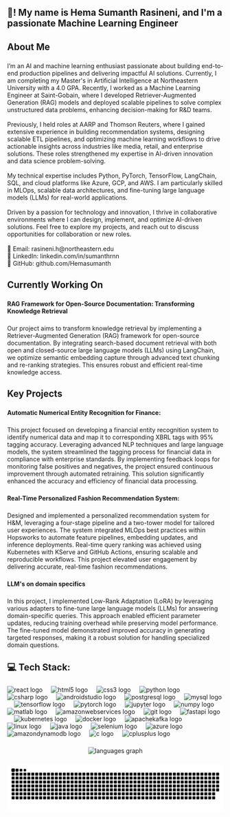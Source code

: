 <h2 align="left">👋! My name is Hema Sumanth Rasineni, and I'm a passionate  Machine Learning Engineer</h2>

###

<h2 align="left">About Me</h2>

###

<p align="left">I’m an AI and machine learning enthusiast passionate about building end-to-end production pipelines and delivering impactful AI solutions. Currently, I am completing my Master's in Artificial Intelligence at Northeastern University with a 4.0 GPA. Recently, I worked as a Machine Learning Engineer at Saint-Gobain, where I developed Retriever-Augmented Generation (RAG) models and deployed scalable pipelines to solve complex unstructured data problems, enhancing decision-making for R&D teams.<br><br>Previously, I held roles at AARP and Thomson Reuters, where I gained extensive experience in building recommendation systems, designing scalable ETL pipelines, and optimizing machine learning workflows to drive actionable insights across industries like media, retail, and enterprise solutions. These roles strengthened my expertise in AI-driven innovation and data science problem-solving.<br><br>My technical expertise includes Python, PyTorch, TensorFlow, LangChain, SQL, and cloud platforms like Azure, GCP, and AWS. I am particularly skilled in MLOps, scalable data architectures, and fine-tuning large language models (LLMs) for real-world applications.<br><br>Driven by a passion for technology and innovation, I thrive in collaborative environments where I can design, implement, and optimize AI-driven solutions. Feel free to explore my projects, and reach out to discuss opportunities for collaboration or new roles.<br><br>📧 Email: rasineni.h@northeastern.edu<br>💼 LinkedIn: linkedin.com/in/sumanthrnn<br>📂 GitHub: github.com/Hemasumanth</p>

###

<h2 align="left">Currently Working On</h2>

###

<h4 align="left">RAG Framework for Open-Source Documentation: Transforming Knowledge Retrieval</h4>

###

<p align="left">Our project aims to transform knowledge retrieval by implementing a Retriever-Augmented Generation (RAG) framework for open-source documentation. By integrating search-based document retrieval with both open and closed-source large language models (LLMs) using LangChain, we optimize semantic embedding capture through advanced text chunking and re-ranking strategies. This ensures robust and efficient real-time knowledge access.</p>

###

<h2 align="left">Key Projects</h2>

###

<h4 align="left">Automatic Numerical Entity Recognition for Finance:</h4>

###

<p align="left">This project focused on developing a financial entity recognition system to identify numerical data and map it to corresponding XBRL tags with 95% tagging accuracy. Leveraging advanced NLP techniques and large language models, the system streamlined the tagging process for financial data in compliance with enterprise standards. By implementing feedback loops for monitoring false positives and negatives, the project ensured continuous improvement through automated retraining. This solution significantly enhanced the accuracy and efficiency of financial data processing.</p>

###

<h4 align="left">Real-Time Personalized Fashion Recommendation System:</h4>

###

<p align="left">Designed and implemented a personalized recommendation system for H&M, leveraging a four-stage pipeline and a two-tower model for tailored user experiences. The system integrated MLOps best practices within Hopsworks to automate feature pipelines, embedding updates, and inference deployments. Real-time query ranking was achieved using Kubernetes with KServe and GitHub Actions, ensuring scalable and reproducible workflows. This project elevated user engagement by delivering accurate, real-time fashion recommendations.</p>

###

<h4 align="left">LLM's on domain specifics</h4>

###

<p align="left">In this project, I implemented Low-Rank Adaptation (LoRA) by leveraging various adapters to fine-tune large language models (LLMs) for answering domain-specific queries. This approach enabled efficient parameter updates, reducing training overhead while preserving model performance. The fine-tuned model demonstrated improved accuracy in generating targeted responses, making it a robust solution for handling specialized domain questions.</p>

###

<h2 align="left">💻 Tech Stack:</h2>

###

<div align="left">
  <img src="https://cdn.jsdelivr.net/gh/devicons/devicon/icons/react/react-original.svg" height="30" alt="react logo"  />
  <img width="12" />
  <img src="https://cdn.jsdelivr.net/gh/devicons/devicon/icons/html5/html5-original.svg" height="30" alt="html5 logo"  />
  <img width="12" />
  <img src="https://cdn.jsdelivr.net/gh/devicons/devicon/icons/css3/css3-original.svg" height="30" alt="css3 logo"  />
  <img width="12" />
  <img src="https://cdn.jsdelivr.net/gh/devicons/devicon/icons/python/python-original.svg" height="30" alt="python logo"  />
  <img width="12" />
  <img src="https://cdn.jsdelivr.net/gh/devicons/devicon/icons/csharp/csharp-original.svg" height="30" alt="csharp logo"  />
  <img width="12" />
  <img src="https://cdn.jsdelivr.net/gh/devicons/devicon/icons/androidstudio/androidstudio-original.svg" height="30" alt="androidstudio logo"  />
  <img width="12" />
  <img src="https://cdn.jsdelivr.net/gh/devicons/devicon/icons/postgresql/postgresql-original.svg" height="30" alt="postgresql logo"  />
  <img width="12" />
  <img src="https://cdn.jsdelivr.net/gh/devicons/devicon/icons/mysql/mysql-original.svg" height="30" alt="mysql logo"  />
  <img width="12" />
  <img src="https://cdn.jsdelivr.net/gh/devicons/devicon/icons/tensorflow/tensorflow-original.svg" height="30" alt="tensorflow logo"  />
  <img width="12" />
  <img src="https://cdn.jsdelivr.net/gh/devicons/devicon/icons/pytorch/pytorch-original.svg" height="30" alt="pytorch logo"  />
  <img width="12" />
  <img src="https://cdn.jsdelivr.net/gh/devicons/devicon/icons/jupyter/jupyter-original.svg" height="30" alt="jupyter logo"  />
  <img width="12" />
  <img src="https://cdn.jsdelivr.net/gh/devicons/devicon/icons/numpy/numpy-original.svg" height="30" alt="numpy logo"  />
  <img width="12" />
  <img src="https://cdn.jsdelivr.net/gh/devicons/devicon/icons/matlab/matlab-original.svg" height="30" alt="matlab logo"  />
  <img width="12" />
  <img src="https://skillicons.dev/icons?i=aws" height="30" alt="amazonwebservices logo"  />
  <img width="12" />
  <img src="https://skillicons.dev/icons?i=git" height="30" alt="git logo"  />
  <img width="12" />
  <img src="https://skillicons.dev/icons?i=fastapi" height="30" alt="fastapi logo"  />
  <img width="12" />
  <img src="https://skillicons.dev/icons?i=kubernetes" height="30" alt="kubernetes logo"  />
  <img width="12" />
  <img src="https://skillicons.dev/icons?i=docker" height="30" alt="docker logo"  />
  <img width="12" />
  <img src="https://skillicons.dev/icons?i=kafka" height="30" alt="apachekafka logo"  />
  <img width="12" />
  <img src="https://skillicons.dev/icons?i=linux" height="30" alt="linux logo"  />
  <img width="12" />
  <img src="https://skillicons.dev/icons?i=java" height="30" alt="java logo"  />
  <img width="12" />
  <img src="https://skillicons.dev/icons?i=selenium" height="30" alt="selenium logo"  />
  <img width="12" />
  <img src="https://skillicons.dev/icons?i=azure" height="30" alt="azure logo"  />
  <img width="12" />
  <img src="https://skillicons.dev/icons?i=dynamodb" height="30" alt="amazondynamodb logo"  />
  <img width="12" />
  <img src="https://skillicons.dev/icons?i=c" height="30" alt="c logo"  />
  <img width="12" />
  <img src="https://skillicons.dev/icons?i=cpp" height="30" alt="cplusplus logo"  />
</div>

###

<div align="center">
  <img src="https://github-readme-stats.vercel.app/api/top-langs?username=Hemasumanth&locale=en&hide_title=false&layout=compact&card_width=320&langs_count=5&theme=dracula&hide_border=false&order=2" height="150" alt="languages graph"  />
</div>

###
<picture>
  <source media="(prefers-color-scheme: dark)" srcset="https://raw.githubusercontent.com/Hemasumanth/Hemasumanth/output/github-snake-dark.svg" />
  <source media="(prefers-color-scheme: light)" srcset="https://raw.githubusercontent.com/Hemasumanth/Hemasumanth/output/github-snake.svg" />
  <img alt="github-snake" src="https://raw.githubusercontent.com/Hemasumanth/Hemasumanth/output/github-snake.svg" />
</picture>
